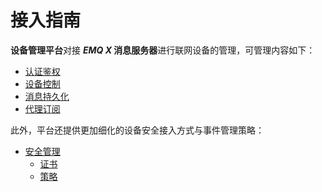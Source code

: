 # 接入指南

**设备管理平台**对接 ***EMQ X* 消息服务器**进行联网设备的管理，可管理内容如下：

* [认证鉴权](device_auth.md)
* [设备控制](device_control.md)
* [消息持久化](device_storage.md)
* [代理订阅](device_subscription.md)

此外，平台还提供更加细化的设备安全接入方式与事件管理策略：
* [安全管理](../security/security.md)
  * [证书](../security/certs.md)
  * [策略](../security/policies.md) 